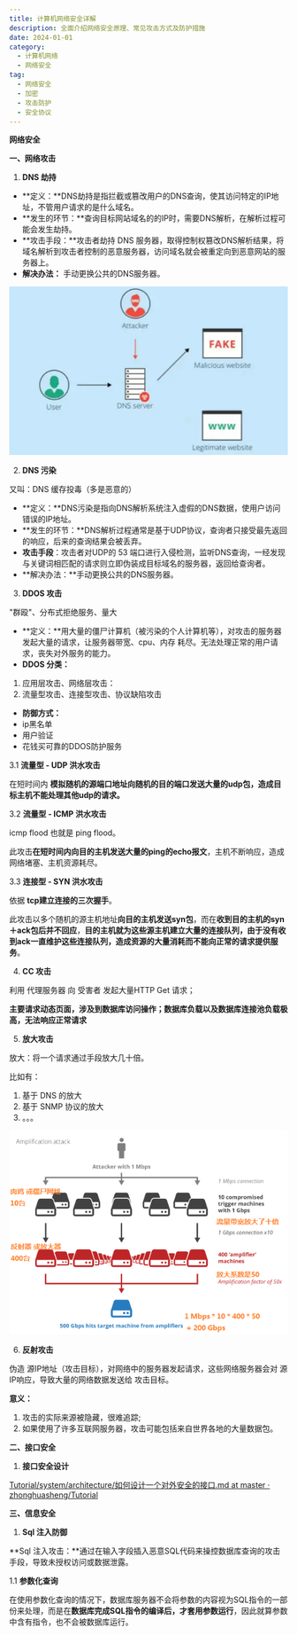 ```yaml
---
title: 计算机网络安全详解
description: 全面介绍网络安全原理、常见攻击方式及防护措施
date: 2024-01-01
category:
  - 计算机网络
  - 网络安全
tag:
  - 网络安全
  - 加密
  - 攻击防护
  - 安全协议
---
```


**网络安全**

**一、网络攻击**

1. **DNS 劫持**

- **定义：**DNS劫持是指拦截或篡改用户的DNS查询，使其访问特定的IP地址，不管用户请求的是什么域名。
- **发生的环节：**查询目标网站域名的的IP时，需要DNS解析，在解析过程可能会发生劫持。
- **攻击手段：**攻击者劫持 DNS 服务器，取得控制权篡改DNS解析结果，将域名解析到攻击者控制的恶意服务器，访问域名就会被重定向到恶意网站的服务器上。
- **解决办法：** 手动更换公共的DNS服务器。

![...](images\网络安全.001.png)


2. **DNS 污染**

又叫：DNS 缓存投毒（多是恶意的）

- **定义：**DNS污染是指向DNS解析系统注入虚假的DNS数据，使用户访问错误的IP地址。
- **发生的环节：**DNS解析过程通常是基于UDP协议，查询者只接受最先返回的响应，后来的查询结果会被丢弃。
- **攻击手段**：攻击者对UDP的 53 端口进行入侵检测，监听DNS查询，一经发现与关键词相匹配的请求则立即伪装成目标域名的服务器，返回给查询者。
- **解决办法：**手动更换公共的DNS服务器。


3. **DDOS 攻击**

"群殴"、分布式拒绝服务、量大

- **定义：**用大量的僵尸计算机（被污染的个人计算机等），对攻击的服务器发起大量的请求，让服务器带宽、cpu、内存 耗尽。无法处理正常的用户请求，丧失对外服务的能力。
- **DDOS 分类：**
1. 应用层攻击、网络层攻击：
2. 流量型攻击、连接型攻击、协议缺陷攻击
- **防御方式：**
- ip黑名单
- 用户验证
- 花钱买可靠的DDOS防护服务

3.1 **流量型 - UDP 洪水攻击**

在短时间内 **模拟随机的源端口地址向随机的目的端口发送大量的udp包，造成目标主机不能处理其他udp的请求。**

3.2 **流量型 - ICMP 洪水攻击**

icmp flood 也就是 ping flood。

此攻击**在短时间内向目的主机发送大量的ping的echo报文**，主机不断响应，造成网络堵塞、主机资源耗尽。

3.3 **连接型 - SYN 洪水攻击**

依据 **tcp建立连接的三次握手**。

此攻击以多个随机的源主机地址**向目的主机发送syn包**，而在**收到目的主机的syn＋ack包后并不回应**，**目的主机就为这些源主机建立大量的连接队列，由于没有收到ack一直维护这些连接队列，造成资源的大量消耗而不能向正常的请求提供服务**。

4. **CC 攻击**

利用 代理服务器 向 受害者 发起大量HTTP Get 请求；

**主要请求动态页面，涉及到数据库访问操作；数据库负载以及数据库连接池负载极高，无法响应正常请求**


5. **放大攻击**

放大：将一个请求通过手段放大几十倍。

比如有：

1. 基于 DNS 的放大
2. 基于 SNMP 协议的放大
3. 。。。

![...](images\网络安全.002.png)

6. **反射攻击**

伪造 源IP地址（攻击目标），对网络中的服务器发起请求，这些网络服务器会对 源IP响应，导致大量的网络数据发送给 攻击目标。

**意义：**

1. 攻击的实际来源被隐藏，很难追踪; 
2. 如果使用了许多互联网服务器，攻击可能包括来自世界各地的大量数据包。

**二、接口安全**

1. **接口安全设计**

[Tutorial/system/architecture/如何设计一个对外安全的接口.md at master · zhonghuasheng/Tutorial](https://github.com/zhonghuasheng/Tutorial/blob/master/system/architecture/%E5%A6%82%E4%BD%95%E8%AE%BE%E8%AE%A1%E4%B8%80%E4%B8%AA%E5%AF%B9%E5%A4%96%E5%AE%89%E5%85%A8%E7%9A%84%E6%8E%A5%E5%8F%A3.md)

**三、信息安全**

1. **Sql 注入防御**

**Sql 注入攻击：**通过在输入字段插入恶意SQL代码来操控数据库查询的攻击手段，导致未授权访问或数据泄露。

1.1 **参数化查询**

在使用参数化查询的情况下，数据库服务器不会将参数的内容视为SQL指令的一部份来处理，而是在**数据库完成SQL指令的编译后，才套用参数运行**，因此就算参数中含有指令，也不会被数据库运行。


